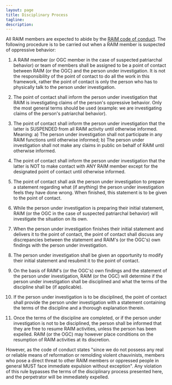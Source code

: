 ```yaml
---
layout: page
title: Disciplinary Process
tagline: 
description: 
---
```


All RAIM members are expected to abide by the [RAIM code of conduct](/members/code-of-conduct/). The following procedure is to be carried out when a RAIM member is suspected of oppressive behavior:

1. A RAIM member (or OGC member in the case of suspected patriarchal behavior) or team of members shall be assigned to be a point of contact between RAIM (or the OGC) and the person under investigation. It is not the responsibility of the point of contact to do all the work in this framework, rather the point of contact is only the person who has to physically talk to the person under investigation.

2. The point of contact shall inform the person under investigation that RAIM is investigating claims of the person's oppressive behavior. Only the most general terms should be used (example: we are investigating claims of the person's patriarchal behavior).

3. The point of contact shall inform the person under investigation that the latter is SUSPENDED from all RAIM activity until otherwise informed. Meaning: a) The person under investigation shall not participate in any RAIM functions until otherwise informed; b) The person under investigation shall not make any claims in public on behalf of RAIM until otherwise informed.

4. The point of contact shall inform the person under investigation that the latter is NOT to make contact with ANY RAIM member except for the designated point of contact until otherwise informed.

5. The point of contact shall ask the person under investigation to prepare a statement regarding what (if anything) the person under investigation feels they have done wrong. When finished, this statement is to be given to the point of contact.

6. While the person under investigation is preparing their initial statement, RAIM (or the OGC in the case of suspected patriarchal behavior) will investigate the situation on its own.

7. When the person under investigation finishes their initial statement and delivers it to the point of contact, the point of contact shall discuss any discrepancies between the statement and RAIM's (or the OGC's) own findings with the person under investigation.

8. The person under investigation shall be given an opportunity to modify their initial statement and resubmit it to the point of contact.

9. On the basis of RAIM's (or the OGC's) own findings and the statement of the person under investigation, RAIM (or the OGC) will determine if the person under investigation shall be disciplined and what the terms of the discipline shall be (if applicable).

10. If the person under investigation is to be disciplined, the point of contact shall provide the person under investigation with a statement containing the terms of the discipline and a thorough explanation therein.

11. Once the terms of the discipline are completed, or if the person under investigation is not to be disciplined, the person shall be informed that they are free to resume RAIM activities, unless the person has been expelled. RAIM (or the OGC) may however place conditions on the resumption of RAIM activities at its discretion.

However, as the code of conduct states "since we do not possess any real or reliable means of reformation or remolding violent chauvinists, members who pose a direct threat to other RAIM members or oppressed people in general MUST face immediate expulsion without exception". Any violation of this rule bypasses the terms of the disciplinary process presented here, and the perpetrator will be immediately expelled.
